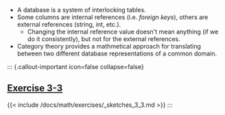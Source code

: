 - A database is a system of interlocking tables.
- Some columns are internal references (i.e. *foreign keys*), others are
   external references (string, int, etc.).
    - Changing the internal reference value doesn't mean anything (if we do it 
      consistently), but not for the external references.
- Category theory provides a mathmetical approach for translating between two 
  different database representations of a common domain.


::: {.callout-important icon=false collapse=false}
## [Exercise 3-3](/docs/math/exercises/sketches_3_3.qmd)
{{< include /docs/math/exercises/_sketches_3_3.md >}}
:::
